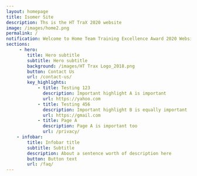 ```yaml
---
layout: homepage
title: Isomer Site
description: Ths is the HT TraX 2020 website
image: /images/home2.png
permalink: /
notification: Welcome to Home Team Training Excellence Award 2020 Website! 
sections:
     - hero: 
        title: Hero subtitle
        subtitle: Hero subtitle
        background: /images/HT Trax Logo_2018.png
        button: Contact Us
        url: /contact-us/
        key_highlights:
            - title: Testing 123
              description: Important highlight A is important
              url: https://yahoo.com
            - title: Testing 456
              description: Important highlight B is equally important
              url: https://gmail.com
            - title: Page A
              description: Page A is important too
              url: /privacy/
    - infobar:
        title: Infobar title
        subtitle: Subtitle
        description: About a sentence worth of description here
        button: Button text
        url: /faq/
---
```

